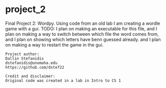 # project_2

Final Project 2: Wordpy.
        Using code from an old lab I am creating a wordle game with a gui.
TODO: I plan on making an executable for this file,
        and I plan on making a way to switch between which file the word comes from,
        and I plan on showing which letters have benn guessed already.
        and I plan on making a way to restart the game in the gui.
    
    Project author:
    Dallin Stefanidis
    dstefanidis@unomaha.edu
    https://github.com/dstef22
    
    Credit and disclaimer:
    Original code was created in a lab in Intro to CS 1
